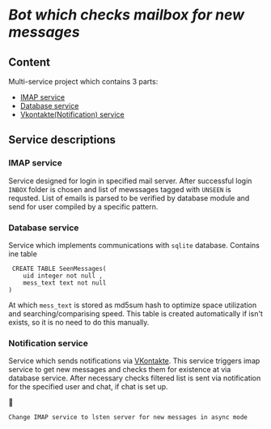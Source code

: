 # _**Bot which checks mailbox for new messages**_

## Content
Multi-service project which contains 3 parts:
- [IMAP service](#imap-service)
- [Database service](#database-service)
- [Vkontakte(Notification) service](#notification-service)

## Service descriptions

### IMAP service

Service designed for login in specified mail server. After successful login `INBOX` folder is chosen and list of mewssages tagged with `UNSEEN` is requsted. List of emails is parsed to be verified by database module and send for user compiled by a specific pattern.


### Database service

Service which implements communications with `sqlite` database.
Contains ine table
```mysql
 CREATE TABLE SeenMessages(
    uid integer not null ,
    mess_text text not null
)
```
At which `mess_text` is stored as md5sum hash to optimize space utilization and searching/comparising speed.
This table is created automatically if isn't exists, so it is no need to do this manually.

### Notification service

Service which sends notifications via [VKontakte](https://vk.com).
This service triggers imap service to get new messages and checks them for existence at via database service.
After necessary checks filtered list is sent via notification for the specified user and chat, if chat is set up.


🔖
```
Change IMAP service to lsten server for new messages in async mode
```

